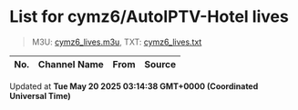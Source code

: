 # List for **cymz6/AutoIPTV-Hotel lives**

> M3U: [cymz6_lives.m3u](/cymz6_lives.m3u), TXT: [cymz6_lives.txt](/txt/cymz6_lives.txt)

| No. | Channel Name | From | Source |
| --- | ------------ | ---- | ------ |


Updated at **Tue May 20 2025 03:14:38 GMT+0000 (Coordinated Universal Time)**

